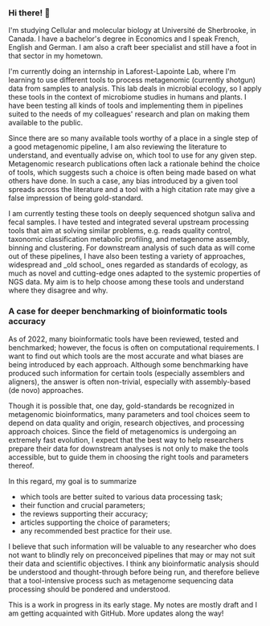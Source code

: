 ### Hi there! 👋

<p>I'm studying Cellular and molecular biology at Université de Sherbrooke, in Canada. I have a bachelor's degree in Economics and I speak French, English and German. I am also a craft beer specialist and still have a foot in that sector in my hometown. </p>

<p>I'm currently doing an internship in Laforest-Lapointe Lab, where I'm learning to use different tools to process metagenomic (currently shotgun) data from samples to analysis. This lab deals in microbial ecology, so I apply these tools in the context of microbiome studies in humans and plants. I have been testing all kinds of tools and implementing them in pipelines suited to the needs of my colleagues' research and plan on making them available to the public.</p>

<p>Since there are so many available tools worthy of a place in a single step of a good metagenomic pipeline, I am also reviewing the literature to understand, and eventually advise on, which tool to use for any given step. Metagenomic research publications often lack a rationale behind the choice of tools, which suggests such a choice is often being made based on what others have done. In such a case, any bias introduced by a given tool spreads across the literature and a tool with a high citation rate may give a false impression of being gold-standard.</p>

<p>I am currently testing these tools on deeply sequenced shotgun saliva and fecal samples. I have tested and integrated several upstream processing tools that aim at solving similar problems, e.g. reads quality control, taxonomic classification metabolic profiling, and metagenome assembly, binning and clustering. For downstream analysis of such data as will come out of these pipelines, I have also been testing a variety of approaches, widespread and _old school_ ones regarded as standards of ecology, as much as novel and cutting-edge ones adapted to the systemic properties of NGS data. My aim is to help choose among these tools and understand where they disagree and why. </p>
  
### A case for deeper benchmarking of bioinformatic tools accuracy
<p>As of 2022, many bioinformatic tools have been reviewed, tested and benchmarked; however, the focus is often on computational requirements. I want to find out which tools are the most accurate and what biases are being introduced by each approach. Although some benchmarking have produced such information for certain tools (especially assemblers and aligners), the answer is often non-trivial, especially with assembly-based (de novo) approaches. </p>

<p>Though it is possible that, one day, gold-standards be recognized in metagenomic bioinformatics, many parameters and tool choices seem to depend on data quality and origin, research objectives, and processing approach choices. Since the field of metagenomics is undergoing an extremely fast evolution, I expect that the best way to help researchers prepare their data for downstream analyses is not only to make the tools accessible, but to guide them in choosing the right tools and parameters thereof.</p> <p>In this regard, my goal is to summarize </p>
<ul>
  <li>which tools are better suited to various data processing task;</li>
  <li>their function and crucial parameters; </li>
  <li>the reviews supporting their accuracy; </li>
  <li>articles supporting the choice of parameters; </li>
  <li>any recommended best practice for their use.</li>
</ul>

<p>I believe that such information will be valuable to any researcher who does not want to blindly rely on preconceived pipelines that may or may not suit their data and scientific objectives. I think any bioinformatic analysis should be understood and thought-through before being run, and therefore believe that a tool-intensive process such as metagenome sequencing data processing should be pondered and understood.</p>

<p>This is a work in progress in its early stage. My notes are mostly draft and I am getting acquainted with GitHub. More updates along the way!</p>
  
  
<!--
**jorondo1/jorondo1** is a ✨ _special_ ✨ repository because its `README.md` (this file) appears on your GitHub profile.

Here are some ideas to get you started:

- 🔭 I’m currently working on ...
- 🌱 I’m currently learning ...
- 👯 I’m looking to collaborate on ...
- 🤔 I’m looking for help with ...
- 💬 Ask me about ...
- 📫 How to reach me: ...
- 😄 Pronouns: ...
- ⚡ Fun fact: ...
-->
